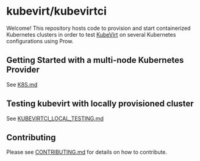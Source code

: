 # kubevirt/kubevirtci

Welcome! This repository hosts code to provision and start containerized Kubernetes clusters in order to test [KubeVirt](https://github.com/kubevirt/kubevirt) on several Kubernetes configurations using Prow.

## Getting Started with a multi-node Kubernetes Provider

See [K8S.md](K8S.md)

## Testing kubevirt with locally provisioned cluster

See [KUBEVIRTCI_LOCAL_TESTING.md](KUBEVIRTCI_LOCAL_TESTING.md)

## Contributing

Please see [CONTRIBUTING.md](CONTRIBUTING.md) for details on how to contribute. 
